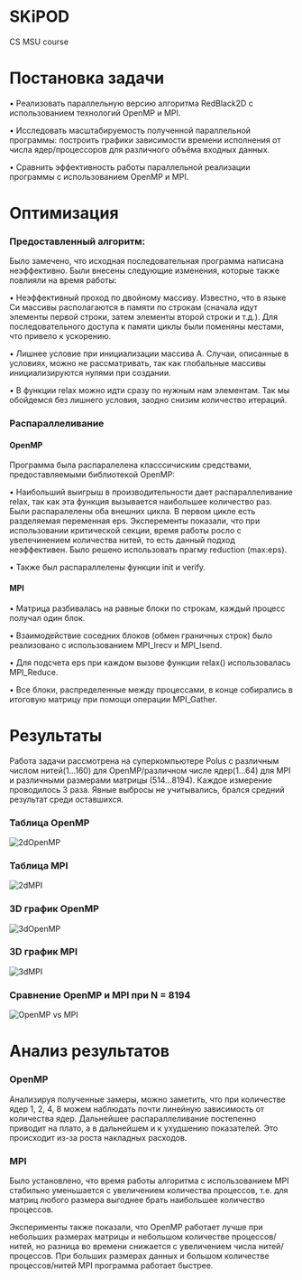 # SKiPOD
CS MSU course


# Постановка задачи
•	Реализовать параллельную версию алгоритма RedBlack2D с использованием технологий OpenMP и MPI.

•	Исследовать масштабируемость полученной параллельной программы: построить графики зависимости времени исполнения от числа ядер/процессоров для различного объёма входных данных.

•	Cравнить эффективность работы параллельной реализации программы с использованием OpenMP и MPI. 

# Оптимизация

### Предоставленный алгоритм:

Было замечено, что исходная последовательная программа написана неэффективно. Были внесены следующие изменения, которые также повлияли на время работы:

•	Неэффективный проход по двойному массиву. Известно, что в языке Си массивы располагаются в памяти по строкам (сначала идут элементы первой строки, затем элементы второй строки и т.д.). Для последовательного доступа к памяти циклы были поменяны местами, что привело к ускорению.

•	Лишнее условие при инициализации массива A. Случаи, описанные в условиях, можно не рассматривать, так как глобальные массивы инициализируются нулями при создании.

•	В функции relax можно идти сразу по нужным нам элементам. Так мы обойдемся без лишнего условия, заодно снизим количество итераций.

### Распараллеливание 

#### OpenMP

Программа была распаралелена класссичиским средствами, предоставляемыми библиотекой OpenMP:

•	Наибольший выигрыш в производительности дает распараллеливание relax, так как эта функция вызывается наибольшее количество раз. Были распаралелены оба внешних цикла. В первом цикле есть разделяемая переменная eps. Эксперементы показали, что при использовании критической секции, время работы росло с увелечинением количества нитей, то есть данный подход неэффективен. Было решено использовать прагму reduction (max:eps).

•	Также был распараллелены функции init и verify.

#### MPI
•	Матрица разбивалась на равные блоки по строкам, каждый процесс получал один блок.

•	Взаимодействие соседних блоков (обмен граничных строк) было реализовано с использованием MPI_Irecv и MPI_Isend.

•	Для подсчета eps при каждом вызове функции relax() использовалась MPI_Reduce. 

•	Все блоки, распределенные между процессами, в конце собирались в итоговую матрицу при помощи операции MPI_Gather. 


# Результаты 

Работа задачи рассмотрена на суперкомпьютере Polus с различным числом нитей(1...160) для OpenMP/различном числе ядер(1...64) для MPI и различными размерами матрицы (514...8194). Каждое измерение проводилось 3 раза. Явные выбросы не учитывались, брался средний результат среди оставшихся.

### Таблица OpenMP 
![2dOpenMP](https://user-images.githubusercontent.com/56963957/102071642-d42cbd00-3e11-11eb-8c40-55706d54dfb6.png)

### Таблица MPI 
![2dMPI](https://user-images.githubusercontent.com/56963957/102071640-d42cbd00-3e11-11eb-9787-ccb782f24ec3.png)
  
### 3D график OpenMP 

![3dOpenMP](https://user-images.githubusercontent.com/56963957/102071637-d3942680-3e11-11eb-8bc4-cd9c7720c325.png)

### 3D график MPI 

![3dMPI](https://user-images.githubusercontent.com/56963957/102071634-d2fb9000-3e11-11eb-9e7a-45e3dee5deba.png)

### Сравнение OpenMP и MPI при N = 8194 

![OpenMP vs MPI ](https://user-images.githubusercontent.com/56963957/102071629-d131cc80-3e11-11eb-978e-3ec690630750.png)

 
 
 

# Анализ результатов

### OpenMP

Анализируя полученные замеры, можно заметить, что при количестве ядер 1, 2, 4, 8 можем наблюдать почти линейную зависимость от количества ядер. Дальнейшее распараллеливание постепенно приводит на плато, а в дальнейшем и к ухудшению показателей. Это происходит из-за роста накладных расходов. 

### MPI

Было установлено, что время работы алгоритма с использованием MPI стабильно уменьшается с увеличением количества процессов, т.е. для матриц любого размера выгоднее брать наибольшее количество процессов.


Эксперименты также показали, что OpenMP работает лучше при небольших размерах матрицы и небольшом количестве процессов/нитей, но разница во времени снижается с увеличением числа нитей/процессов. При больших размерах данных и большом количестве процессов/нитей MPI программа работает быстрее.


